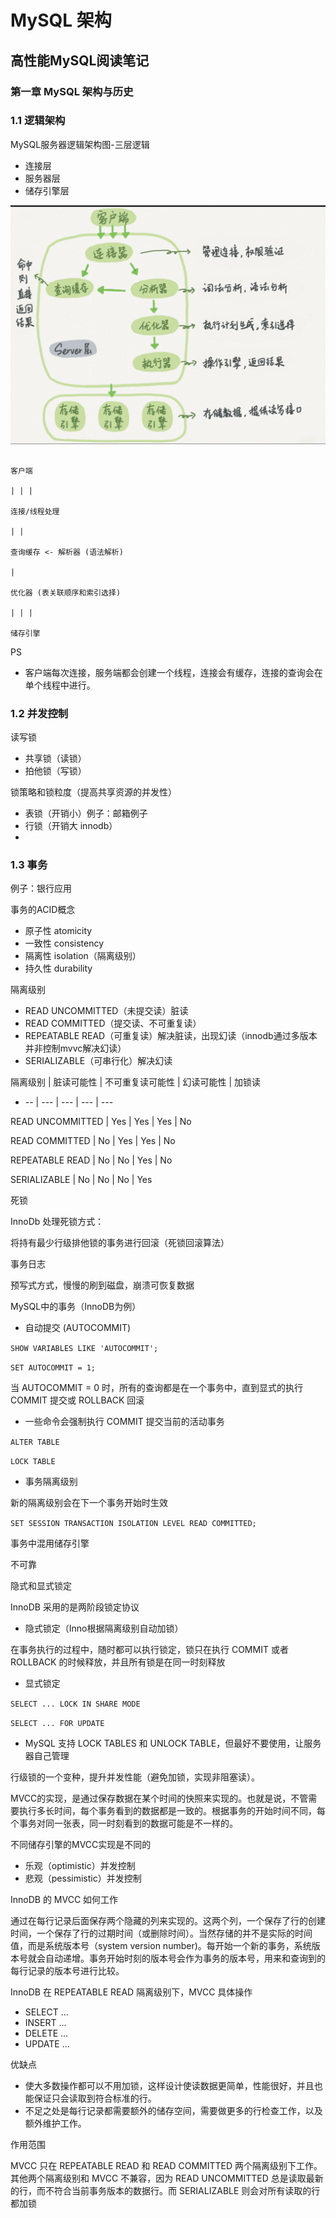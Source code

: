 # MySQL 架构

## 高性能MySQL阅读笔记

### 第一章 MySQL 架构与历史

### 1.1 逻辑架构

MySQL服务器逻辑架构图-三层逻辑

- 连接层
- 服务器层
- 储存引擎层

![architecture.png](images/architecture.png)

```

客户端

| | |

连接/线程处理

| |

查询缓存 <- 解析器 (语法解析)

|

优化器 (表关联顺序和索引选择)

| | |

储存引擎

```

PS

- 客户端每次连接，服务端都会创建一个线程，连接会有缓存，连接的查询会在单个线程中进行。

### 1.2 并发控制

读写锁

- 共享锁（读锁）
- 拍他锁（写锁）

锁策略和锁粒度（提高共享资源的并发性）

- 表锁（开销小）例子：邮箱例子
- 行锁（开销大 innodb）
- 

### 1.3 事务

例子：银行应用

事务的ACID概念

- 原子性 atomicity
- 一致性 consistency
- 隔离性 isolation（隔离级别）
- 持久性 durability

隔离级别

- READ UNCOMMITTED（未提交读）脏读
- READ COMMITTED（提交读、不可重复读）
- REPEATABLE READ（可重复读）解决脏读，出现幻读（innodb通过多版本并非控制mvvc解决幻读）
- SERIALIZABLE（可串行化）解决幻读

隔离级别 | 脏读可能性 | 不可重复读可能性 | 幻读可能性 | 加锁读

- -- | --- | --- | --- | ---

READ UNCOMMITTED | Yes | Yes | Yes | No

READ COMMITTED | No | Yes | Yes | No

REPEATABLE READ | No | No | Yes | No

SERIALIZABLE | No | No | No | Yes

死锁

InnoDb 处理死锁方式：

将持有最少行级排他锁的事务进行回滚（死锁回滚算法）

事务日志

预写式方式，慢慢的刷到磁盘，崩溃可恢复数据

MySQL中的事务（InnoDB为例）

- 自动提交 (AUTOCOMMIT)

`SHOW VARIABLES LIKE 'AUTOCOMMIT';`

`SET AUTOCOMMIT = 1;`

当 AUTOCOMMIT = 0 时，所有的查询都是在一个事务中，直到显式的执行 COMMIT 提交或 ROLLBACK 回滚

- 一些命令会强制执行 COMMIT 提交当前的活动事务

`ALTER TABLE`

`LOCK TABLE`

- 事务隔离级别

新的隔离级别会在下一个事务开始时生效

`SET SESSION TRANSACTION ISOLATION LEVEL READ COMMITTED;`

事务中混用储存引擎

不可靠

隐式和显式锁定

InnoDB 采用的是两阶段锁定协议

- 隐式锁定（Inno根据隔离级别自动加锁）

在事务执行的过程中，随时都可以执行锁定，锁只在执行 COMMIT 或者 ROLLBACK 的时候释放，并且所有锁是在同一时刻释放

- 显式锁定

`SELECT ... LOCK IN SHARE MODE`

`SELECT ... FOR UPDATE`

- MySQL 支持 LOCK TABLES 和 UNLOCK TABLE，但最好不要使用，让服务器自己管理

行级锁的一个变种，提升并发性能（避免加锁，实现非阻塞读）。

MVCC的实现，是通过保存数据在某个时间的快照来实现的。也就是说，不管需要执行多长时间，每个事务看到的数据都是一致的。根据事务的开始时间不同，每个事务对同一张表，同一时刻看到的数据可能是不一样的。

不同储存引擎的MVCC实现是不同的

- 乐观（optimistic）并发控制
- 悲观（pessimistic）并发控制

InnoDB 的 MVCC 如何工作

通过在每行记录后面保存两个隐藏的列来实现的。这两个列，一个保存了行的创建时间，一个保存了行的过期时间（或删除时间）。当然存储的并不是实际的时间值，而是系统版本号（system version number)。每开始一个新的事务，系统版本号就会自动递增。事务开始时刻的版本号会作为事务的版本号，用来和查询到的每行记录的版本号进行比较。

InnoDB 在 REPEATABLE READ 隔离级别下，MVCC 具体操作

- SELECT ...
- INSERT ...
- DELETE ...
- UPDATE ...

优缺点

- 使大多数操作都可以不用加锁，这样设计使读数据更简单，性能很好，并且也能保证只会读取到符合标准的行。
- 不足之处是每行记录都需要额外的储存空间，需要做更多的行检查工作，以及额外维护工作。

作用范围

MVCC 只在 REPEATABLE READ 和 READ COMMITTED 两个隔离级别下工作。其他两个隔离级别和 MVCC 不兼容，因为 READ UNCOMMITTED 总是读取最新的行，而不符合当前事务版本的数据行。而 SERIALIZABLE 则会对所有读取的行都加锁
